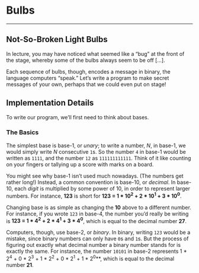 # Bulbs

---

## Not-So-Broken Light Bulbs

In lecture, you may have noticed what seemed like a “bug” at the front of the stage, whereby some of the bulbs always seem to be off [...].

Each sequence of bulbs, though, encodes a message in binary, the language computers “speak.” Let’s write a program to make secret messages of your own, perhaps that we could even put on stage!

## Implementation Details

To write our program, we’ll first need to think about bases.

### The Basics

The simplest base is base-1, or *unary*; to write a number, *N*, in base-1, we would simply write *N* consecutive `1`s. So the number `4` in base-1 would be written as `1111`, and the number `12` as `111111111111`. Think of it like counting on your fingers or tallying up a score with marks on a board.

You might see why base-1 isn’t used much nowadays. (The numbers get rather long!) Instead, a common convention is base-10, or *decimal*. In base-10, each *digit* is multiplied by some power of 10, in order to represent larger numbers. For instance, **123** is short for **123 = 1 * 10<sup>2</sup> + 2 * 10<sup>1</sup> + 3 * 10<sup>0</sup>**.

Changing base is as simple as changing the **10** above to a different number. For instance, if you wrote `123` in base-4, the number you’d really be writing is **123 = 1 * 4<sup>2</sup> + 2 * 4<sup>1</sup> + 3 * 4<sup>0</sup>**, which is equal to the decimal number **27**.

Computers, though, use base-2, or *binary*. In binary, writing `123` would be a mistake, since binary numbers can only have `0`s and `1`s. But the process of figuring out exactly what decimal number a binary number stands for is exactly the same. For instance, the number `10101` in base-2 represents 1 * 2<sup>4</sup> + 0 * 2<sup>3</sup> + 1 * 2<sup>2</sup> + 0 * 2<sup>1</sup> + 1 * 2<sup>0</sup>**, which is equal to the decimal number **21**.
